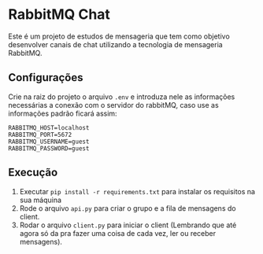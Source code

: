 # RabbitMQ Chat
Este é um projeto de estudos de mensageria que tem como objetivo desenvolver canais de chat utilizando a tecnologia de mensageria RabbitMQ. 

## Configurações 
Crie na raiz do projeto o arquivo `.env` e introduza nele as informações necessárias a conexão com o servidor do rabbitMQ, caso use as informações padrão ficará assim:

```env
RABBITMQ_HOST=localhost
RABBITMQ_PORT=5672
RABBITMQ_USERNAME=guest
RABBITMQ_PASSWORD=guest
```

## Execução
1. Executar `pip install -r requirements.txt` para instalar os requisitos na sua máquina
2. Rode o arquivo `api.py` para criar o grupo e a fila de mensagens do client.
3. Rodar o arquivo `client.py` para iniciar o client (Lembrando que até agora só da pra fazer uma coisa de cada vez, ler ou receber mensagens).